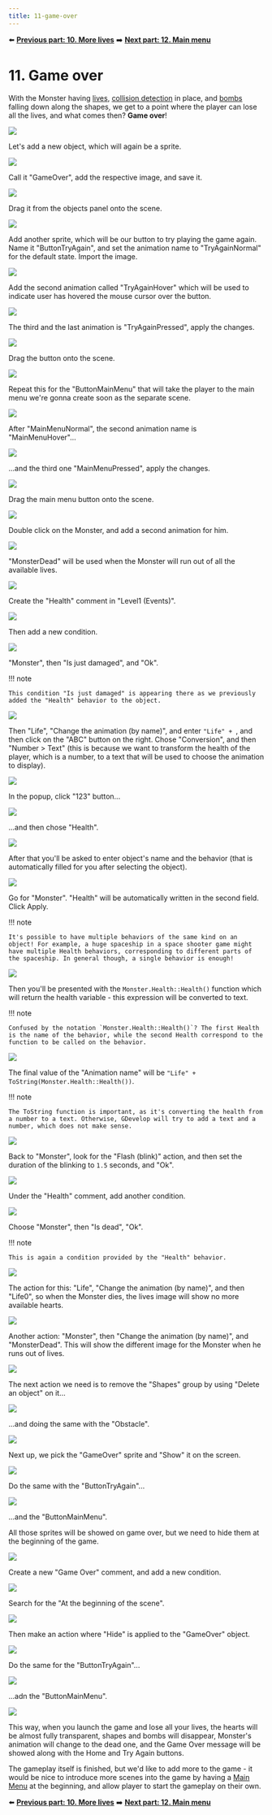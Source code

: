 ```yaml
---
title: 11-game-over
---
```

⬅️ **[Previous part: 10. More lives](/gdevelop5/tutorials/geometry-monster/10-more-lives)** ➡️ **[Next part: 12. Main menu](/gdevelop5/tutorials/geometry-monster/12-main-menu)**

# 11. Game over

With the Monster having [lives](/gdevelop5/tutorials/geometry-monster/10-more-lives), [collision detection](/gdevelop5/tutorials/geometry-monster/6-collision-detection) in place, and [bombs](/gdevelop5/tutorials/geometry-monster/9-adding-bombs) falling down along the shapes, we get to a point where the player can lose all the lives, and what comes then? **Game over**!

![](167.png)

Let's add a new object, which will again be a sprite.

![](168.png)

Call it "GameOver", add the respective image, and save it.

![](169.png)

Drag it from the objects panel onto the scene.

![](171.png)

Add another sprite, which will be our button to try playing the game again. Name it "ButtonTryAgain", and set the animation name to "TryAgainNormal" for the default state. Import the image.

![](172.png)

Add the second animation called "TryAgainHover" which will be used to indicate user has hovered the mouse cursor over the button.

![](173.png)

The third and the last animation is "TryAgainPressed", apply the changes.

![](174.png)

Drag the button onto the scene.

![](176.png)

Repeat this for the "ButtonMainMenu" that will take the player to the main menu we're gonna create soon as the separate scene.

![](177.png)

After "MainMenuNormal", the second animation name is "MainMenuHover"...

![](178.png)

...and the third one "MainMenuPressed", apply the changes.

![](179.png)

Drag the main menu button onto the scene.

![](180.png)

Double click on the Monster, and add a second animation for him.

![](181.png)

"MonsterDead" will be used when the Monster will run out of all the available lives.

![](182.png)

Create the "Health" comment in "Level1 (Events)".

![](183.png)

Then add a new condition.

![](184.png)

"Monster", then "Is just damaged", and "Ok".

!!! note

    This condition "Is just damaged" is appearing there as we previously added the "Health" behavior to the object.

![](185_1.png)

Then "Life", "Change the animation (by name)", and enter `"Life" + `, and then click on the "ABC" button on the right. Chose "Conversion", and then "Number \> Text" (this is because we want to transform the health of the player, which is a number, to a text that will be used to choose the animation to display).

![](185_2.png)

In the popup, click "123" button...

![](185_3.png)

...and then chose "Health".

![](185_4.png)

After that you'll be asked to enter object's name and the behavior (that is automatically filled for you after selecting the object).

![](185_5.png)

Go for "Monster". "Health" will be automatically written in the second field. Click Apply.

!!! note

    It's possible to have multiple behaviors of the same kind on an object! For example, a huge spaceship in a space shooter game might have multiple Health behaviors, corresponding to different parts of the spaceship. In general though, a single behavior is enough!

![](185_6.png)

Then you'll be presented with the `Monster.Health::Health()` function which will return the health variable - this expression will be converted to text.

!!! note

    Confused by the notation `Monster.Health::Health()`? The first Health is the name of the behavior, while the second Health correspond to the function to be called on the behavior.

![](185_7.png)

The final value of the "Animation name" will be `"Life" + ToString(Monster.Health::Health())`.

!!! note

    The ToString function is important, as it's converting the health from a number to a text. Otherwise, GDevelop will try to add a text and a number, which does not make sense.

![](186.png)

Back to "Monster", look for the "Flash (blink)" action, and then set the duration of the blinking to `1.5` seconds, and "Ok".

![](187.png)

Under the "Health" comment, add another condition.

![](188.png)

Choose "Monster", then "Is dead", "Ok".

!!! note

    This is again a condition provided by the "Health" behavior.

![](189.png)

The action for this: "Life", "Change the animation (by name)", and then "Life0", so when the Monster dies, the lives image will show no more available hearts.

![](190.png)

Another action: "Monster", then "Change the animation (by name)", and "MonsterDead". This will show the different image for the Monster when he runs out of lives.

![](191.png)

The next action we need is to remove the "Shapes" group by using "Delete an object" on it...

![](192.png)

...and doing the same with the "Obstacle".

![](193.png)

Next up, we pick the "GameOver" sprite and "Show" it on the screen.

![](194.png)

Do the same with the "ButtonTryAgain"...

![](195.png)

...and the "ButtonMainMenu".

All those sprites will be showed on game over, but we need to hide them at the beginning of the game.

![](196.png)

Create a new "Game Over" comment, and add a new condition.

![](198.png)

Search for the "At the beginning of the scene".

![](199.png)

Then make an action where "Hide" is applied to the "GameOver" object.

![](200.png)

Do the same for the "ButtonTryAgain"...

![](201.png)

...adn the "ButtonMainMenu".

![](202.png)

This way, when you launch the game and lose all your lives, the hearts will be almost fully transparent, shapes and bombs will disappear, Monster's animation will change to the dead one, and the Game Over message will be showed along with the Home and Try Again buttons.

The gameplay itself is finished, but we'd like to add more to the game - it would be nice to introduce more scenes into the game by having a [Main Menu](/gdevelop5/tutorials/geometry-monster/12-main-menu) at the beginning, and allow player to start the gameplay on their own.

⬅️ **[Previous part: 10. More lives](/gdevelop5/tutorials/geometry-monster/10-more-lives)** ➡️ **[Next part: 12. Main menu](/gdevelop5/tutorials/geometry-monster/12-main-menu)**
